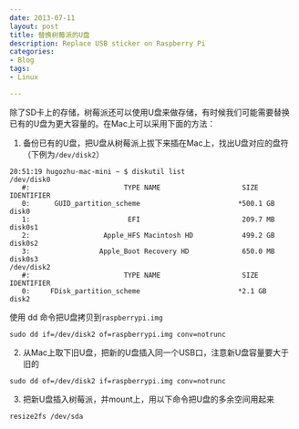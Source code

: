 ```yaml
---
date: 2013-07-11
layout: post
title: 替换树莓派的U盘
description: Replace USB sticker on Raspberry Pi
categories:
- Blog
tags:
- Linux

---
```


除了SD卡上的存储，树莓派还可以使用U盘来做存储，有时候我们可能需要替换已有的U盘为更大容量的。在Mac上可以采用下面的方法：

1. 备份已有的U盘，把U盘从树莓派上拔下来插在Mac上，找出U盘对应的盘符（下例为`/dev/disk2`）

```
20:51:19 hugozhu-mac-mini ~ $ diskutil list
/dev/disk0
   #:                       TYPE NAME                    SIZE       IDENTIFIER
   0:      GUID_partition_scheme                        *500.1 GB   disk0
   1:                        EFI                         209.7 MB   disk0s1
   2:                  Apple_HFS Macintosh HD            499.2 GB   disk0s2
   3:                 Apple_Boot Recovery HD             650.0 MB   disk0s3
/dev/disk2
   #:                       TYPE NAME                    SIZE       IDENTIFIER
   0:     FDisk_partition_scheme                        *2.1 GB     disk2
```

使用 dd 命令把U盘拷贝到`raspberrypi.img`
```
sudo dd if=/dev/disk2 of=raspberrypi.img conv=notrunc
```

2. 从Mac上取下旧U盘，把新的U盘插入同一个USB口，注意新U盘容量要大于旧的

```
sudo dd of=/dev/disk2 if=raspberrypi.img conv=notrunc
```

3. 把新U盘插入树莓派，并mount上，用以下命令把U盘的多余空间用起来

```
resize2fs /dev/sda
```